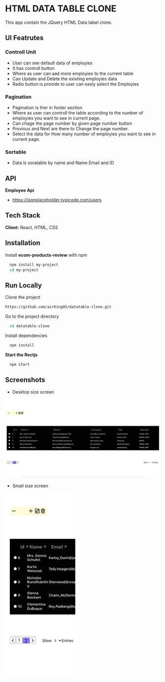 
# HTML DATA TABLE CLONE

This app contain the JQuery HTML Data tabel clone.



## UI Featrutes

### Controll Unit
- User can see default data of employies  
- It has controll button
- Where as user can aad more employies to the current table
- Can Update and Delete the exixting employies data
- Radio button is provide to user can easly select the Employies


### Pagination 
- Pagination is ther in footer section 
- Where as user can controll the table according to the number of employies you want to see in current page.
- Can chage the page number by given page number button
- Provious and Next are there to Change the page number.
- Select the data for How many number of employies you want to see in current page.


### Sortable 
- Data is soratable by name and Name Email and ID

## API
**Employee Api**

- https://jsonplaceholder.typicode.com/users







## Tech Stack

**Client:** React, HTML, CSS



## Installation

Install **ecom-products-review** with npm

```bash
  npm install my-project
  cd my-project
```
    
## Run Locally

Clone the project

```bash
https://github.com/airKing05/datatable-clone.git
```

Go to the project directory

```bash
  cd datatable-clone
```

Install dependencies

```bash
  npm install
```

**Start the Rectjs**

```bash
  npm start
```

## Screenshots

- Desktop size screen 

![App Screenshot](https://github.com/airKing05/datatable-clone/blob/master/screenshot/Screenshot%202022-11-16%20at%2010.32.51%20AM.png?raw=true)

- Small size screen

![App Screenshot](https://github.com/airKing05/datatable-clone/blob/master/screenshot/Screenshot%202022-11-16%20at%2010.34.12%20AM.png?raw=true)


